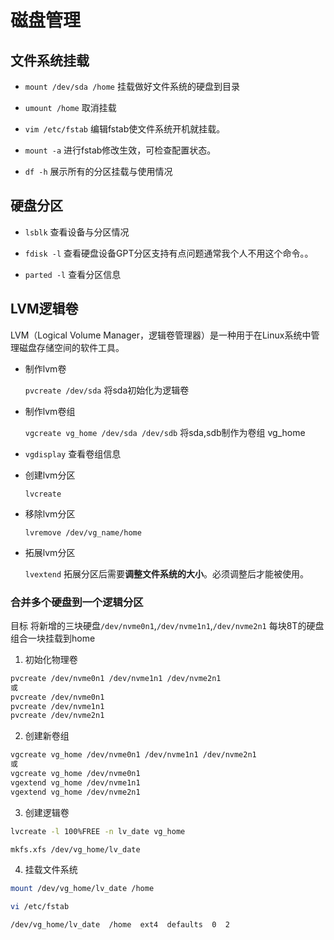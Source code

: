 # 磁盘管理

## 文件系统挂载

- `mount /dev/sda /home` 挂载做好文件系统的硬盘到目录  

- `umount /home`   取消挂载

- `vim /etc/fstab` 编辑fstab使文件系统开机就挂载。

- `mount -a`       进行fstab修改生效，可检查配置状态。

- `df -h` 展示所有的分区挂载与使用情况

## 硬盘分区

- `lsblk` 查看设备与分区情况

- `fdisk -l` 查看硬盘设备GPT分区支持有点问题通常我个人不用这个命令。。

- `parted -l` 查看分区信息

## LVM逻辑卷

LVM（Logical Volume Manager，逻辑卷管理器）是一种用于在Linux系统中管理磁盘存储空间的软件工具。

- 制作lvm卷
    
    `pvcreate /dev/sda` 将sda初始化为逻辑卷  

- 制作lvm卷组

    `vgcreate vg_home /dev/sda /dev/sdb` 将sda,sdb制作为卷组 vg_home

- `vgdisplay` 查看卷组信息

- 创建lvm分区

    `lvcreate`

- 移除lvm分区

    `lvremove /dev/vg_name/home` 

- 拓展lvm分区

    `lvextend` 拓展分区后需要**调整文件系统的大小**。必须调整后才能被使用。


### 合并多个硬盘到一个逻辑分区

目标 将新增的三块硬盘`/dev/nvme0n1`,`/dev/nvme1n1`,`/dev/nvme2n1` 每块8T的硬盘 组合一块挂载到home

1. 初始化物理卷 

```bash
pvcreate /dev/nvme0n1 /dev/nvme1n1 /dev/nvme2n1
或
pvcreate /dev/nvme0n1 
pvcreate /dev/nvme1n1 
pvcreate /dev/nvme2n1
```

2. 创建新卷组

```bash
vgcreate vg_home /dev/nvme0n1 /dev/nvme1n1 /dev/nvme2n1
或
vgcreate vg_home /dev/nvme0n1 
vgextend vg_home /dev/nvme1n1 
vgextend vg_home /dev/nvme2n1
```

3. 创建逻辑卷

```bash
lvcreate -l 100%FREE -n lv_date vg_home

mkfs.xfs /dev/vg_home/lv_date
```

4. 挂载文件系统

```bash
mount /dev/vg_home/lv_date /home

vi /etc/fstab

/dev/vg_home/lv_date  /home  ext4  defaults  0  2
```
